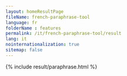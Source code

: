 ```yaml
---
layout: homeResultPage
fileName: french-paraphrase-tool
language: fr
folderName : features
permalink: /it/french-paraphrase-tool/result
lang: it
nointernationalization: true
sitemap: false
---
```

{% include result/paraphrase.html %}

<script src="/js/result/paraprashing.js" data-foldername="{{page.folderName}}" data-lang="{{page.lang}}"></script>